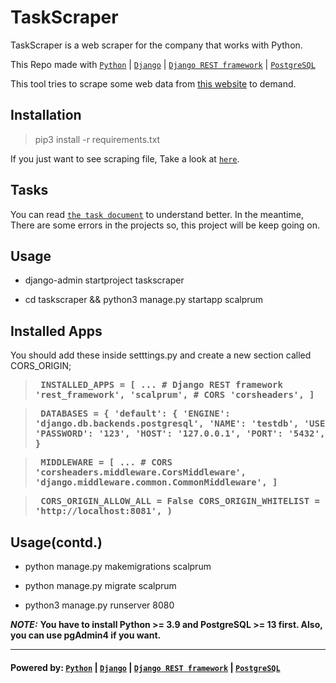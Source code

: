 # TaskScraper
TaskScraper is a web scraper for the company that works with Python.

This Repo made with [`Python`](https://www.python.org/) | [`Django`](https://www.djangoproject.com/) | [`Django REST framework`](https://www.django-rest-framework.org/) | [`PostgreSQL`](https://www.postgresql.org/)

This tool tries to scrape some web data from [this website](https://www.koton.com/tr/kadin-suni-kurk-detayli-kaban/p/1KAK06624EW999?productPosition=0&listName=Kad%C4%B1n%20Kaban%20Modelleri#tab-1) to demand.


## Installation

> pip3 install -r requirements.txt

If you just want to see scraping file, Take a look at [`here`]().

## Tasks
You can read [`the task document`](/docs/) to understand better. 
In the meantime, There are some errors in the projects so, this project will be keep going on. 

## Usage

- django-admin startproject taskscraper

- cd taskscraper && python3 manage.py startapp scalprum


## Installed Apps

You should add these inside setttings.py and create a new section called CORS_ORIGIN;

> **<pre>
INSTALLED_APPS = [
    ...
    # Django REST framework 
    'rest_framework',
    'scalprum',
    # CORS
    'corsheaders',
]</pre>**

> **<pre>
DATABASES = {
    'default': {
        'ENGINE': 'django.db.backends.postgresql',
        'NAME': 'testdb',
        'USER': 'postgres',
        'PASSWORD': '123',
        'HOST': '127.0.0.1',
        'PORT': '5432',
    }
}</pre>**

> **<pre>
MIDDLEWARE = [
    ...
    # CORS
    'corsheaders.middleware.CorsMiddleware',
    'django.middleware.common.CommonMiddleware',
]</pre>**

> **<pre>
CORS_ORIGIN_ALLOW_ALL = False
CORS_ORIGIN_WHITELIST = (
    'http://localhost:8081',
)</pre>**

## Usage(contd.)

- python manage.py makemigrations scalprum

- python manage.py migrate scalprum

- python3 manage.py runserver 8080

<strong><em>NOTE:</strong></em> <strong>You have to install Python >= 3.9 and PostgreSQL >= 13 first.
      Also, you can use pgAdmin4 if you want.</strong>

---
#### Powered by: [`Python`](https://www.python.org/) | [`Django`](https://www.djangoproject.com/) | [`Django REST framework`](https://www.django-rest-framework.org/) | [`PostgreSQL`](https://www.postgresql.org/)